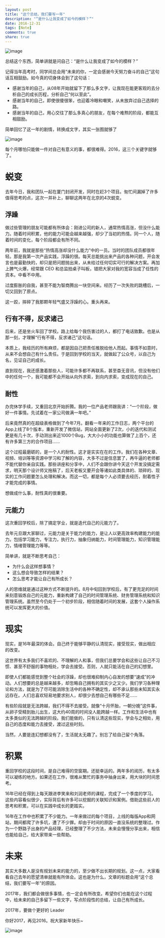 ```yaml
---
layout: post
title: "这个总结，我们要写一年"
description: "“是什么让我变成了如今的模样？”"
date: 2016-12-31
tags: [Note]
comments: true
share: true
---
```

![image](/images/Cover/12-31.png)

总结这个东西，简单讲就是问自己：“是什么让我变成了如今的模样？”

记得当年高考时，同学间总会用“未来的你，一定会感谢今天努力奋斗的自己”这句话互相鼓励。如今真的切身体会到了这句话：

* 感谢当年的自己，从08年开始就留下了那么多文字，让我现在能更客观的去分析自己的成长历程，分析自己“何以至此”。
* 感谢当年的自己，即使很傻很笨，也迎着冷眼和嘲笑，从未放弃过自己选择的路。
* 感谢当年的自己，用心交往了那么多真心的朋友，在每个难熬的阶段，都能互相鼓励。

简单回忆了这一年的剧情，转换成文字，其实一张图就够了

![image](/images/Personal/16年节点.png)

每个月哪怕只能做一件对自己有意义的事，都很难得。2016，这三个关键字就够了。



# 蜕变

去年今日，我和团队一起在厦门封闭开发，同时在赶3个项目。匆忙间漏掉了许多值得思考的点，这次一并补上，聊聊这两年在北京的4次蜕变。

## 浮躁

做过些管理的朋友可能都有所体会：刚进公司的新人，通常热情高涨，但没什么能力。随着时间积累，他的能力可能会越来越强，却少了当初的热情。同一个人，随着时间的变化，每个阶段都会有所不同。

两年前，我就是那些“热情高涨却没什么能力”中的一员。当时的团队成员都很年轻。那是我第一次产品实践，浮躁的很。每天总能挑出来产品的各种问题，开会发言也是最勤快的，却只是把问题抛出来，从未给过任何切实可行的解决方案。再加上脾气火爆，经常跟 CEO 和总监拍桌子叫板，错把大家对我的宽容当成了任性的资本。中看不中用。

过度膨胀的自我，甚至不能为智商腾出一块空间来。经历了一次失败的跳槽后，一切又回到了原点。

这一跤，摔碎了我那颗年轻气盛又浮躁的心。重头再来。

## 行有不得，反求诸己

后来，还是坐火车回了学校。路上给每个我伤害过的人，都打了电话致歉。也是从那一刻，才理解“行有不得，反求诸己”这句话。

本质上，我经历的所有麻烦，都是因自己把责任推脱给他人而起。事情不如意时，从来不会想自己有什么责任。于是回到学校的当天，就做起了公众号，以自己为名，见证自己的成长。

直到现在，我还感激着那些人，可能许多都不再联系，甚至杳无音讯，但没有他们中的任何一个，我可能都不会开始从向外求索，到向内求索，变成现在的自己。

## 耐性

办完休学手续，又重回北京开始折腾。我的一位产品老师跟我讲：“一个阶段，做好一件事情。先试着在一家公司做满一年吧。”

后来竟然真的在超级表格做到了今年7月。翻看一年来的工作日志，两个平台的App上线了8个版本，重新开发了微信站，网站全面更新了2次，小的迭代和测试更是有几十次，手动测出来近1000个Bug，大大小小的功能也算做了上百个，还有许多第三方的合作项目……

这个过程最磨砺的，是一个人的耐性。这才是实实在在的工作。我们在各种文章、视频、培训等等资源中学习和了解的内容，大多不过是信息罢了，再牛逼的老师都不能代替你亲自实践。那些讲座和分享中，人们不会跟你讲今天这个开发没搞定需求，明天那个设计师又拖稿了，后天老板又要开会等诸如此类具体的、琐碎的、现实的工作问题要怎么处理和解决。而这一切，都是每个人必须要去经历，耐着性子才能完成的事情。

想做成什么事，耐性真的很重要。

## 元能力

这次重回学校后，除了搞定学业，就是迭代自己的元能力了。

去年元旦跟大家聊过，元能力是关于能力的能力，是让人以更高效率构建能力的能力。包括学习能力，专注力，执行力，抽象归纳能力，时间管理能力，知识管理能力，情绪管理能力等等。

简单讲，就是不断思考自己：

* 为什么会这样想事情？
* 这么想会导致怎样的结果？
* 怎么思考才能让自己有所成长？

人的思维就是通过这种方式不断提升的。8月中旬回到学校后，有了更充足的时间来刻意锻炼自己的元能力，重新构建了自己的时间管理系统、财务管理系统和知识管理系统。虽然至今仍处于一个初步阶段，相信随着时间的发展，这套个人操作系统可以发挥更大的价值。

# 现实

现实，是16年最深的体会。自己终于能够平静的认清现实，接受现实，做出相应的改变。

这世界有太多我们不喜欢的、不理解的人和事，但我们总要学会和这些让自己不习惯、甚至不舒服的事物相处，学会去接受。否则，人就只能活在自己的幻想里。

即使人们都能感觉到整个社会的浮躁，却也很难抑制内心自发的想要“速成”的冲动。人们想要的总是越来越多，却忽略自己拥有的其实少之又少。我们学习各种理论和方法，就是为了尽可能消除生活中的各种不确定性，却不承认那些未知其实永远存在。人们总喜欢轻易地要求别人，却很少去想自己有哪些不足……

有些阶段就是无法跨越，我们不得不去接受。就像“十月怀胎，一朝分娩”这件事，从卵子受精到胎儿出生，这大约40周的时间没人能跨越一样。工作和生活中也有太多类似的无法跨越的阶段。我们能做的，只有认清这些现实，学会与之相处，用自己的态度和能力去接受，渡过这些时刻。

当然，人要是连幻想都没有了，生活就太无趣了。别忘了给自己留个角落。

# 积累

重回学校的这段时间，是自己难得的空窗期。还挺幸运的。两年多的阅历，有太多可以凝练的地方。如果还在工作，很难从繁忙的事务中抽身出来，用大块的时间思考。

16年已经在得到上每天跟进李笑来和刘润老师的课程，完成了一个季度的学习。这些内容看似很少，实际背后有许多可以挖掘的关联知识和案例。借助这些前人的思考和积累，可以在实践中成长的更踏实。

16年在工作中也积累了不少能力。一年来做过的每个项目，上线的每版App和网站，期间都爬了许多坑，遭了不少罪。却由于时间的原因一直没系统的整理过。作为一个野路子出身的产品经理，已经整理了不少方法，未来会慢慢分享出来，相信也能给自己，给大家带来一些帮助。

# 未来

其实大多数人是没有规划未来的能力的，至少做不出长期的规划。这一点，大家看看自己去年的愿望清单就能有所体会。这也是为什么，文章的标题会用“这个总结，我们要写一年”的原因。

2017年，我们都会做很多事情，也一定会有所改变。希望你们也能在这个过程中，给未来的自己多留下一些文字，写点阶段性的总结，让自己有所成长。

2017年，要做个更好的 Leader

你好2017，再见2016。祝大家新年快乐~

![image](/images/OneSentence/12-31.png)